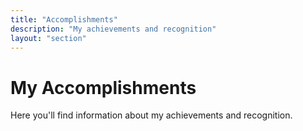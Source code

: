 ```yaml
---
title: "Accomplishments"
description: "My achievements and recognition"
layout: "section"
---
```


# My Accomplishments

Here you'll find information about my achievements and recognition. 